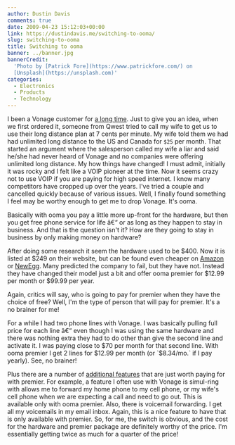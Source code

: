 ```yaml
---
author: Dustin Davis
comments: true
date: 2009-04-23 15:12:03+00:00
link: https://dustindavis.me/switching-to-ooma/
slug: switching-to-ooma
title: Switching to ooma
banner: ../banner.jpg
bannerCredit:
  'Photo by [Patrick Fore](https://www.patrickfore.com/) on
  [Unsplash](https://unsplash.com)'
categories:
  - Electronics
  - Products
  - Technology
---
```


I been a Vonage customer for
[a long time](https://dustindavis.me/my-digital-home-phone-internet-service.html).
Just to give you an idea, when we first ordered it, someone from Qwest tried to
call my wife to get us to use their long distance plan at 7 cents per minute. My
wife told them we had had unlimited long distance to the US and Canada for `$25`
per month. That started an argument where the salesperson called my wife a liar
and said he/she had never heard of Vonage and no companies were offering
unlimited long distance. My how things have changed! I must admit, initially it
was rocky and I felt like a VOIP pioneer at the time. Now it seems crazy not to
use VOIP if you are paying for high speed internet. I know many competitors have
cropped up over the years. I've tried a couple and cancelled quickly because of
various issues. Well, I finally found something I feel may be worthy enough to
get me to drop Vonage. It's ooma.

Basically with ooma you pay a little more up-front for the hardware, but then
you get free phone service for life â€“ or as long as they happen to stay in
business. And that is the question isn't it? How are they going to stay in
business by only making money on hardware?

After doing some research it seem the hardware used to be
$400. Now it is listed at $249 on their website, but can be found even cheaper
on
[Amazon](https://www.amazon.com/dp/B001C1MGKI?tag=nerdydork-20&camp=0&creative=0&linkCode=as1&creativeASIN=B001C1MGKI&adid=13QVSC6NBXW78VHBR67X&)
or
[NewEgg](http://www.anrdoezrs.net/click-2267664-10440897?url=http%3A%2F%2Fwww.newegg.com%2FProduct%2FProduct.aspx%3FItem%3DN82E16833888001%26nm_mc%3DAFC-C8Junction%26cm_mmc%3DAFC-C8Junction-_-Telephone%2B-%2BVoIP%2B%28Voice%2BOver%2BIP%29-_-ooma-_-33888001&cjsku=N82E16833888001).
Many predicted the company to fail, but they have not. Instead they have changed
their model just a bit and offer ooma premier for $12.99 per month or $99.99 per
year.

Again, critics will say, who is going to pay for premier when they have the
choice of free? Well, I'm the type of person that will pay for premier. It's a
no brainer for me!

For a while I had two phone lines with Vonage. I was basically pulling full
price for each line â€“ even though I was using the same hardware and there was
nothing extra they had to do other than give the second line and activate it. I
was paying close to
$70 per month for that second line. With ooma premier I get 2 lines for $12.99
per month (or `$8.34/mo.` if I pay yearly). See, no brainer!

Plus there are a number of
[additional features](http://www.ooma.com/learn/ooma_premier.php?section=features)
that are just worth paying for with premier. For example, a feature I often use
with Vonage is simul-ring with allows me to forward my home phone to my cell
phone, or my wife's cell phone when we are expecting a call and need to go out.
This is available only with ooma premier. Also, there is voicemail forwarding. I
get all my voicemails in my email inbox. Again, this is a nice feature to have
that is only available with premier. So, for me, the switch is obvious, and the
cost for the hardware and premier package are definitely worthy of the price.
I'm essentially getting twice as much for a quarter of the price!
